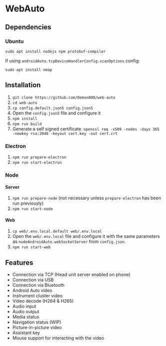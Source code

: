 # WebAuto

## Dependencies

### Ubuntu

`sudo apt install nodejs npm protobuf-compiler`

If using `androidAuto.tcpDeviceHandlerConfig.scanOptions` config:

`sudo apt install nmap`

## Installation

1. `git clone https://github.com/Demon000/web-auto`
2. `cd web-auto`
3. `cp config.default.json5 config.json5`
4. Open the `config.json5` file and configure it
5. `npm install`
6. `npm run build`
7. Generate a self signed certificate.
   `openssl req -x509 -nodes -days 365 -newkey rsa:2048 -keyout cert.key -out cert.crt`

### Electron

1. `npm run prepare-electron`
2. `npm run start-electron`

### Node

#### Server

1. `npm run prepare-node`
   (not necessary unless `prepare-electron` has been run previously)
2. `npm run start-node`

#### Web

1. `cp web/.env.local.default web/.env.local`
2. Open the `web/.env.local` file and configure it with the same parameters as
   `nodeAndroidAuto.webSocketServer` from `config.json`.
3. `npm run start-web`

## Features

-   Connection via TCP (Head unit server enabled on phone)
-   Connection via USB
-   Connection via Bluetooth
-   Android Auto video
-   Instrument cluster video
-   Video decode (H264 & H265)
-   Audio input
-   Audio output
-   Media status
-   Navigation status (WIP)
-   Picture-in-picture video
-   Assistant key
-   Mouse support for interacting with the video
